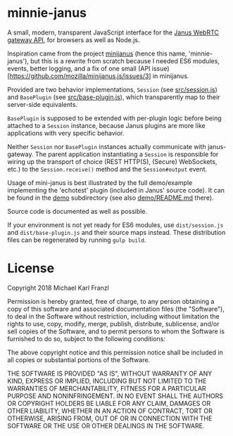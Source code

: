 # minnie-janus

A small, modern, transparent JavaScript interface for the [Janus WebRTC gateway API](https://janus.conf.meetecho.com/docs/rest.html), for browsers as well as Node.js.

Inspiration came from the project [minijanus](https://github.com/mozilla/minijanus.js) (hence this name, 'minnie-janus'), but this is a rewrite from scratch because I needed ES6 modules, events, better logging, and a fix of one small (API issue)[https://github.com/mozilla/minijanus.js/issues/3] in minijanus.

Provided are two behavior implementations, `Session` (see [src/session.js](src/session.js)) and `BasePlugin` (see [src/base-plugin.js](src/base-plugin.js)), which transparently map to their server-side equivalents.

`BasePlugin` is supposed to be extended with per-plugin logic before being attached to a `Session` instance, because Janus plugins are more like applications with very specific behavior.

Neither `Session` nor `BasePlugin` instances actually communicate with janus-gateway. The parent application instantiating a `Session` is responsible for wiring up the transport of choice (REST HTTP(S), (Secure) WebSockets, etc.) to the `Session.receive()` method and the `Session#output` event.

Usage of mini-janus is best illustrated by the full demo/example implementing the 'echotest' plugin (included in Janus' source code). It can be found in the [demo](demo) subdirectory (see also [demo/README.md](demo/README.md) there).

Source code is documented as well as possible.

If your environment is not yet ready for ES6 modules, use `dist/session.js` and `dist/base-plugin.js` and their source maps instead. These distribution files can be regenerated by running `gulp build`.


    
    
# License

Copyright 2018 Michael Karl Franzl

Permission is hereby granted, free of charge, to any person obtaining a copy of this software and associated documentation files (the "Software"), to deal in the Software without restriction, including without limitation the rights to use, copy, modify, merge, publish, distribute, sublicense, and/or sell copies of the Software, and to permit persons to whom the Software is furnished to do so, subject to the following conditions:

The above copyright notice and this permission notice shall be included in all copies or substantial portions of the Software.

THE SOFTWARE IS PROVIDED "AS IS", WITHOUT WARRANTY OF ANY KIND, EXPRESS OR IMPLIED, INCLUDING BUT NOT LIMITED TO THE WARRANTIES OF MERCHANTABILITY, FITNESS FOR A PARTICULAR PURPOSE AND NONINFRINGEMENT. IN NO EVENT SHALL THE AUTHORS OR COPYRIGHT HOLDERS BE LIABLE FOR ANY CLAIM, DAMAGES OR OTHER LIABILITY, WHETHER IN AN ACTION OF CONTRACT, TORT OR OTHERWISE, ARISING FROM, OUT OF OR IN CONNECTION WITH THE SOFTWARE OR THE USE OR OTHER DEALINGS IN THE SOFTWARE.